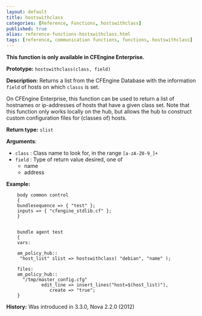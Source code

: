 ```yaml
---
layout: default
title: hostswithclass
categories: [Reference, Functions, hostswithclass]
published: true
alias: reference-functions-hostswithclass.html
tags: [reference, communication functions, functions, hostswithclass]
---
```


**This function is only available in CFEngine Enterprise.**

**Prototype:** `hostswithclass(class, field)`

**Description:** Returns a list from the CFEngine Database with the information `field` of hosts on which `classs` is set.

On CFEngine Enterprise, this function can be used to return a list of 
hostnames or ip-addresses of hosts that have a given class set. Note that this 
function only works locally on the hub, but allows the hub to construct custom 
configuration files for (classes of) hosts.

**Return type:** `slist`

**Arguments**:

* `class` : Class name to look for, in the range `[a-zA-Z0-9_]+`
* `field` : Type of return value desired, one of
    * name
    * address   

**Example:**

```cf3
    body common control
    {
    bundlesequence => { "test" };
    inputs => { "cfengine_stdlib.cf" };
    }


    bundle agent test
    {
    vars:

    am_policy_hub::
     "host_list" slist => hostswithclass( "debian", "name" );

    files:
    am_policy_hub::
      "/tmp/master_config.cfg"
             edit_line => insert_lines("host=$(host_list)"),
                create => "true";
    }
```

**History:** Was introduced in 3.3.0, Nova 2.2.0 (2012)
